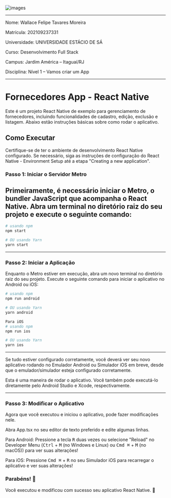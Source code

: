 
![images](https://github.com/Wfelipetm/CadastroFornecedores/assets/108297008/107565f0-8f51-4d2b-9db7-c052567f898d)


------------------------------------------------------------------------------------------------------------------------------------------------------------------------------------------------------

Nome: Wallace Felipe Tavares Moreira

Matrícula: 202109237331 

Universidade: UNIVERSIDADE ESTÁCIO DE SÁ 

Curso: Desenvolvimento Full Stack 

Campus: Jardim América – Itaguaí/RJ 

Disciplina: Nível 1 – Vamos criar um App


------------------------------------------------------------------------------------------------------------------------------------------------------------------------------------------------------

# Fornecedores App - React Native
Este é um projeto React Native de exemplo para gerenciamento de fornecedores, incluindo funcionalidades de cadastro, edição, exclusão e listagem. Abaixo estão instruções básicas sobre como rodar o aplicativo.

## Como Executar
Certifique-se de ter o ambiente de desenvolvimento React Native configurado. Se necessário, siga as instruções de configuração do React Native - Environment Setup até a etapa "Creating a new application".

### Passo 1: Iniciar o Servidor Metro
Primeiramente, é necessário iniciar o Metro, o bundler JavaScript que acompanha o React Native. Abra um terminal no diretório raiz do seu projeto e execute o seguinte comando:
------------------------------------------------------------------------------------------------------------------------------------------------------------------------------------------------------
```bash
# usando npm
npm start

# OU usando Yarn
yarn start
```
------------------------------------------------------------------------------------------------------------------------------------------------------------------------------------------------------
### Passo 2: Iniciar a Aplicação
Enquanto o Metro estiver em execução, abra um novo terminal no diretório raiz do seu projeto. Execute o seguinte comando para iniciar o aplicativo no Android ou iOS:
```bash
# usando npm
npm run android

# OU usando Yarn
yarn android

Para iOS
# usando npm
npm run ios

# OU usando Yarn
yarn ios
```
------------------------------------------------------------------------------------------------------------------------------------------------------------------------------------------------------
Se tudo estiver configurado corretamente, você deverá ver seu novo aplicativo rodando no Emulador Android ou Simulador iOS em breve, desde que o emulador/simulador esteja configurado corretamente.


Esta é uma maneira de rodar o aplicativo. Você também pode executá-lo diretamente pelo Android Studio e Xcode, respectivamente.

------------------------------------------------------------------------------------------------------------------------------------------------------------------------------------------------------
### Passo 3: Modificar o Aplicativo
Agora que você executou e iniciou o aplicativo, pode fazer modificações nele.


Abra App.tsx no seu editor de texto preferido e edite algumas linhas.


Para Android: Pressione a tecla <kbd>R</kbd> duas vezes ou selecione "Reload" no Developer Menu (<kbd>Ctrl</kbd> + <kbd>M</kbd> (no Windows e Linux) ou <kbd>Cmd ⌘</kbd> + <kbd>M</kbd> (no macOS)) para ver suas alterações!

Para iOS: Pressione <kbd>Cmd ⌘</kbd> + <kbd>R</kbd> no seu Simulador iOS para recarregar o aplicativo e ver suas alterações!


### Parabéns! :tada:

Você executou e modificou com sucesso seu aplicativo React Native. :partying_face:












